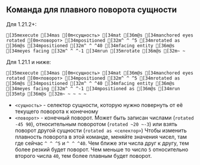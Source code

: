 ## Команда для плавного поворота сущности
Для 1.21.2+:
```ansi
[35mexecute [34mas [0m<сущность> [34mat [36m@s [34manchored eyes rotated [0m<поворот> [34mpositioned [32m^ ^ ^5 [34mrotated as [36m@s [34mpositioned [32m^ ^ ^40 [34mfacing entity [36m@s [34meyes facing [32m^ ^ ^-1 [34mrun [35mrotate [36m@s [32m~ ~
```
Для 1.21.1 и ниже:
```ansi
[35mexecute [34mas [0m<сущность> [34mat [36m@s [34manchored eyes rotated [0m<поворот> [34mpositioned [32m^ ^ ^5 [34mrotated as [36m@s [34mpositioned [32m^ ^ ^40 [34mfacing entity [36m@s [34meyes facing [32m^ ^ ^-1 [34mpositioned as [36m@s [34mrun [35mtp [36m@s [32m~ ~ ~ ~ ~
```
- `<сущность>` - селектор сущности, которую нужно повернуть от её текущего поворота к конечному
- `<поворот>` - конечный поворот. Может быть записан числами (`rotated -45 90`), относительным поворотом (`rotated ~20 ~-3`) или взять поворот другой сущности (`rotated as <селектор>`)
Чтобы изменить плавность поворота в этой команде, меняйте значения чисел, там где сейчас `^ ^ ^5` и `^ ^ ^40`. Чем ближе эти числа друг к другу, тем более резкий будет поворот. Чем меньше то число `5` относительно второго числа `40`, тем более плавным будет поворот.